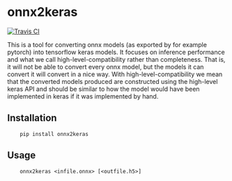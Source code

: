# onnx2keras

[![Travis CI][travis-image]][travis-url]


[travis-image]: https://travis-ci.com/AxisCommunications/onnx2keras?branch=master
[travis-url]: https://travis-ci.com/AxisCommunications/onnx2keras

This is a tool for converting onnx models (as exported by for example pytorch) into tensorflow keras 
models. It focuses on inference performance and what we call high-level-compatibility rather than 
completeness. That is, it will not be able to convert every onnx model, but the models it can convert 
it will convert in a nice way. With high-level-compatibility we mean that the converted models produced
are constructed using the high-level keras API and should be similar to how the model would have 
been implemented in keras if it was implemented by hand.

Installation
------------
```
    pip install onnx2keras
```

Usage
-----
```
    onnx2keras <infile.onnx> [<outfile.h5>]
```



